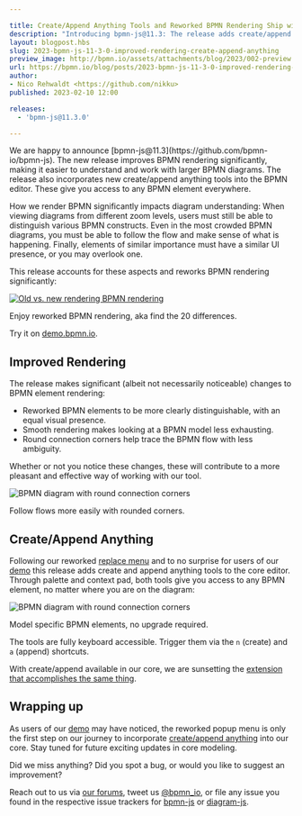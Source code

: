 ```yaml
---

title: Create/Append Anything Tools and Reworked BPMN Rendering Ship with bpmn-js
description: "Introducing bpmn-js@11.3: The release adds create/append anything tools to the BPMN editor and reworks BPMN element rendering."
layout: blogpost.hbs
slug: 2023-bpmn-js-11-3-0-improved-rendering-create-append-anything
preview_image: http://bpmn.io/assets/attachments/blog/2023/002-preview.png
url: https://bpmn.io/blog/posts/2023-bpmn-js-11-3-0-improved-rendering-create-append-anything.html
author:
- Nico Rehwaldt <https://github.com/nikku>
published: 2023-02-10 12:00

releases:
  - 'bpmn-js@11.3.0'

---
```


<p class="introduction">
  We are happy to announce [bpmn-js@11.3](https://github.com/bpmn-io/bpmn-js). The new release improves BPMN rendering significantly, making it easier to understand and work with larger BPMN diagrams. The release also incorporates new create/append anything tools into the BPMN editor. These give you access to any BPMN element everywhere.
</p>

<!-- continue -->

How we render BPMN significantly impacts diagram understanding: When viewing diagrams from different zoom levels, users must still be able to distinguish various BPMN constructs. Even in the most crowded BPMN diagrams, you must be able to follow the flow and make sense of what is happening. Finally, elements of similar importance must have a similar UI presence, or you may overlook one.

This release accounts for these aspects and reworks BPMN rendering significantly:

<div class="figure full-size">
  <a href="https://demo.bpmn.io/s/start">
    <img src="{{ assets }}/attachments/blog/2023/002-rendering-rework.gif" alt="Old vs. new rendering BPMN rendering">
  </a>

  <p class="caption">
    Enjoy reworked BPMN rendering, aka find the 20 differences.
  </p>
</div>

Try it on [demo.bpmn.io](https://demo.bpmn.io/s/start).


## Improved Rendering

The release makes significant (albeit not necessarily noticeable) changes to BPMN element rendering:

* Reworked BPMN elements to be more clearly distinguishable, with an equal visual presence.
* Smooth rendering makes looking at a BPMN model less exhausting.
* Round connection corners help trace the BPMN flow with less ambiguity.

Whether or not you notice these changes, these will contribute to a more pleasant and effective way of working with our tool.

<div class="figure">
  <img style="max-width: 70%" src="{{ assets }}/attachments/blog/2023/002-round-connection-corners.png" alt="BPMN diagram with round connection corners">

  <p class="caption">
    Follow flows more easily with rounded corners.
  </p>
</div>


## Create/Append Anything

Following our reworked [replace menu](./2022-reworked-popup-menu.html) and to no surprise for users of our [demo](https://demo.bpmn.io/) this release adds create and append anything tools to the core editor. Through palette and context pad, both tools give you access to any BPMN element, no matter where you are on the diagram:

<div class="figure full-size">
  <img src="{{ assets }}/attachments/blog/2023/002-append-anything.gif" alt="BPMN diagram with round connection corners">

  <p class="caption">
    Model specific BPMN elements, no upgrade required.
  </p>
</div>

The tools are fully keyboard accessible. Trigger them via the `n` (create) and `a` (append) shortcuts.

With create/append available in our core, we are sunsetting the [extension that accomplishes the same thing](https://github.com/bpmn-io/bpmn-js-connectors-extension).


## Wrapping up

As users of our [demo](https://demo.bpmn.io) may have noticed, the reworked popup menu is only the first step on our journey to incorporate [create/append anything](https://bpmn-io.github.io/bpmn-js-connectors-extension/?aa=1) into our core. Stay tuned for future exciting updates in core modeling.

Did we miss anything? Did you spot a bug, or would you like to suggest an improvement?

Reach out to us via [our forums](https://forum.bpmn.io/), tweet us [@bpmn_io](https://twitter.com/bpmn_io), or file any issue you found in the respective issue trackers for [bpmn-js](https://github.com/bpmn-io/bpmn-js/issues) or [diagram-js](https://github.com/bpmn-io/diagram-js/issues).
